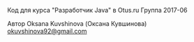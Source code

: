 Код для курса "Разработчик Java" в Otus.ru
Группа 2017-06

Автор
Oksana Kuvshinova (Оксана Кувшинова)
okuvshinova92@gmail.com
